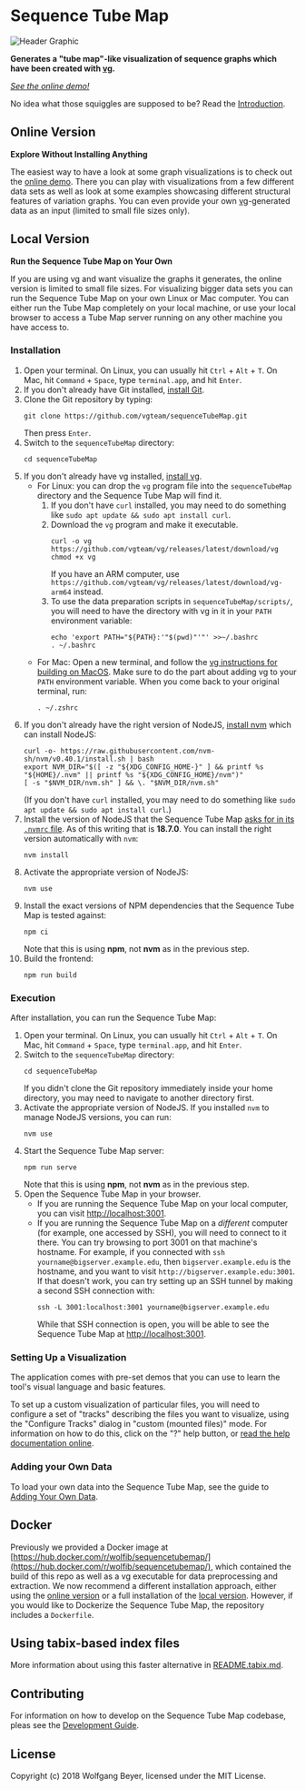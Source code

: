 # Sequence Tube Map

![Header Graphic](/images/header.png)

**Generates a "tube map"-like visualization of sequence graphs which have been created with [vg](https://github.com/vgteam/vg).**

*[See the online demo!](https://vgteam.github.io/sequenceTubeMap/)*

No idea what those squiggles are supposed to be? Read the [Introduction](doc/intro.md).

## Online Version
**Explore Without Installing Anything**

The easiest way to have a look at some graph visualizations is to check out the [online demo](https://vgteam.github.io/sequenceTubeMap/). There you can play with visualizations from a few different data sets as well as look at some examples showcasing different structural features of variation graphs. You can even provide your own [vg](https://github.com/vgteam/vg)-generated data as an input (limited to small file sizes only).

## Local Version
**Run the Sequence Tube Map on Your Own**

If you are using vg and want visualize the graphs it generates, the online version is limited to small file sizes. For visualizing bigger data sets you can run the Sequence Tube Map on your own Linux or Mac computer. You can either run the Tube Map completely on your local machine, or use your local browser to access a Tube Map server running on any other machine you have access to.

### Installation

1. Open your terminal. On Linux, you can usually hit `Ctrl` + `Alt` + `T`. On Mac, hit `Command` + `Space`, type `terminal.app`, and hit `Enter`.
2. If you don't already have Git installed, [install Git](https://git-scm.com/book/en/v2/Getting-Started-Installing-Git).
3. Clone the Git repository by typing:
    ```
    git clone https://github.com/vgteam/sequenceTubeMap.git
    ```
    Then press `Enter`.
4. Switch to the `sequenceTubeMap` directory:
    ```
    cd sequenceTubeMap
    ```
5. If you don't already have vg installed, [install vg](https://github.com/vgteam/vg?tab=readme-ov-file#installation).
    - For Linux: you can drop the `vg` program file into the `sequenceTubeMap` directory and the Sequence Tube Map will find it.
        1. If you don't have `curl` installed, you may need to do something like `sudo apt update && sudo apt install curl`.
        2. Download the `vg` program and make it executable.
            ```
            curl -o vg https://github.com/vgteam/vg/releases/latest/download/vg
            chmod +x vg
            ```
            If you have an ARM computer, use `https://github.com/vgteam/vg/releases/latest/download/vg-arm64` instead.
        3. To use the data preparation scripts in `sequenceTubeMap/scripts/`, you will need to have the directory with vg in it in your `PATH` environment variable:
            ```
            echo 'export PATH="${PATH}:'"$(pwd)"'"' >>~/.bashrc
            . ~/.bashrc
            ```
    - For Mac: Open a new terminal, and follow the [vg instructions for building on MacOS](https://github.com/vgteam/vg?tab=readme-ov-file#building-on-macos). Make sure to do the part about adding vg to your `PATH` environment variable. When you come back to your original terminal, run:
        ```
        . ~/.zshrc
        ```
6. If you don't already have the right version of NodeJS, [install nvm](https://github.com/nvm-sh/nvm?tab=readme-ov-file#install--update-script) which can install NodeJS:
    ```
    curl -o- https://raw.githubusercontent.com/nvm-sh/nvm/v0.40.1/install.sh | bash
    export NVM_DIR="$([ -z "${XDG_CONFIG_HOME-}" ] && printf %s "${HOME}/.nvm" || printf %s "${XDG_CONFIG_HOME}/nvm")"
    [ -s "$NVM_DIR/nvm.sh" ] && \. "$NVM_DIR/nvm.sh"
    ```
    (If you don't have `curl` installed, you may need to do something like `sudo apt update && sudo apt install curl`.)
7. Install the version of NodeJS that the Sequence Tube Map [asks for in its `.nvmrc` file](https://github.com/vgteam/sequenceTubeMap/blob/master/.nvmrc). As of this writing that is **18.7.0**. You can install the right version automatically with `nvm`:
    ```
    nvm install
    ```
8. Activate the appropriate version of NodeJS:
    ```
    nvm use
    ```
9. Install the exact versions of NPM dependencies that the Sequence Tube Map is tested against:
    ```
    npm ci
    ```
    Note that this is using **npm**, not **nvm** as in the previous step.
10. Build the frontend:
    ```
    npm run build
    ```

### Execution

After installation, you can run the Sequence Tube Map:

1. Open your terminal. On Linux, you can usually hit `Ctrl` + `Alt` + `T`. On Mac, hit `Command` + `Space`, type `terminal.app`, and hit `Enter`.
2. Switch to the `sequenceTubeMap` directory:
    ```
    cd sequenceTubeMap
    ```
    If you didn't clone the Git repository immediately inside your home directory, you may need to navigate to another directory first.
3. Activate the appropriate version of NodeJS. If you installed `nvm` to manage NodeJS versions, you can run:
    ```
    nvm use
    ```
4. Start the Sequence Tube Map server:
    ```
    npm run serve
    ```
    Note that this is using **npm**, not **nvm** as in the previous step.
5. Open the Sequence Tube Map in your browser.
    - If you are running the Sequence Tube Map on your local computer, you can visit [http://localhost:3001](http://localhost:3001).
    - If you are running the Sequence Tube Map on a *different* computer (for example, one accessed by SSH), you will need to connect to it there. You can try browsing to port 3001 on that machine's hostname. For example, if you connected with `ssh yourname@bigserver.example.edu`, then `bigserver.example.edu` is the hostname, and you want to visit `http://bigserver.example.edu:3001`. If that doesn't work, you can try setting up an SSH tunnel by making a second SSH connection with:
        ```
        ssh -L 3001:localhost:3001 yourname@bigserver.example.edu
        ```
        While that SSH connection is open, you will be able to see the Sequence Tube Map at [http://localhost:3001](http://localhost:3001).

### Setting Up a Visualization

The application comes with pre-set demos that you can use to learn the tool's visual language and basic features.

To set up a custom visualization of particular files, you will need to configure a set of "tracks" describing the files you want to visualize, using the "Configure Tracks" dialog in "custom (mounted files)" mode. For information on how to do this, click on the "?" help button, or [read the help documentation online](public/help/help.md).

### Adding your Own Data

To load your own data into the Sequence Tube Map, see the guide to [Adding Your Own Data](doc/data.md).

## Docker

Previously we provided a Docker image at [https://hub.docker.com/r/wolfib/sequencetubemap/](https://hub.docker.com/r/wolfib/sequencetubemap/), which contained the build of this repo as well as a vg executable for data preprocessing and extraction. We now recommend a different installation approach, either using the [online version](#online-version) or a full installation of the [local version](#local-version). However, if you would like to Dockerize the Sequence Tube Map, the repository includes a `Dockerfile`.

## Using tabix-based index files

More information about using this faster alternative in [README.tabix.md](README.tabix.md).

## Contributing

For information on how to develop on the Sequence Tube Map codebase, pleas see the [Development Guide](doc/development.md).

## License

Copyright (c) 2018 Wolfgang Beyer, licensed under the MIT License.
